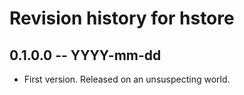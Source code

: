 # Revision history for hstore

## 0.1.0.0 -- YYYY-mm-dd

* First version. Released on an unsuspecting world.
